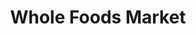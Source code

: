---
title: "Whole Foods Market"
url: /tucson/whole-foods-market-north-oracle-road/
shop: supermarket
---